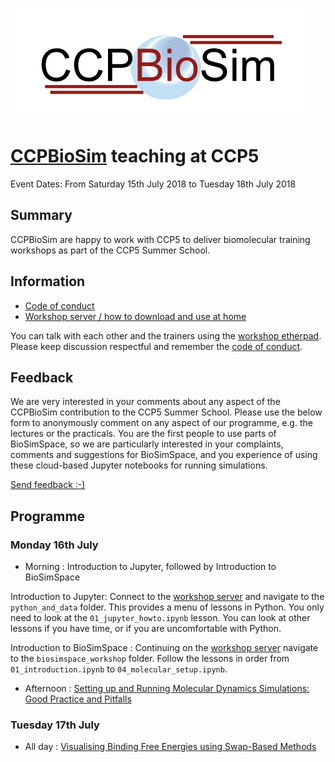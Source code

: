 ![CCPBioSim logo](../../images/ccpbiosim_logo.png)

# [CCPBioSim](https://ccpbiosim.ac.uk) teaching at CCP5

Event Dates: From Saturday 15th July 2018 to Tuesday 18th July 2018

## Summary

CCPBioSim are happy to work with CCP5 to deliver biomolecular training workshops
as part of the CCP5 Summer School.

## Information

* [Code of conduct](https://ccpbiosim.github.io/workshop/events/ccp52018/conduct.html)
* [Workshop server / how to download and use at home](https://ccpbiosim.github.io/workshop/events/ccp52018/server.html)

You can talk with each other and the trainers using the 
<a href="https://etherpad.net/p/ccpbiosim_ccp518" target="_blank">workshop etherpad</a>. Please
keep discussion respectful and remember the [code of conduct](https://ccpbiosim.github.io/workshop/events/bristol2018/conduct.html).

## Feedback

We are very interested in your comments about any aspect of the CCPBioSim contribution
to the CCP5 Summer School. Please use the below form to anonymously comment on any
aspect of our programme, e.g. the lectures or the practicals. You are the first people
to use parts of BioSimSpace, so we are particularly interested in your complaints,
comments and suggestions for BioSimSpace, and you experience of using these
cloud-based Jupyter notebooks for running simulations.

<a href="https://goo.gl/forms/qRVJpLUzD5SdhRgJ2" target="_blank">Send feedback :-)</a>

## Programme

### Monday 16th July

* Morning : Introduction to Jupyter, followed by Introduction to BioSimSpace

Introduction to Jupyter: Connect to the [workshop server](https://ccpbiosim.github.io/workshop/events/ccp52018/server.html)
and navigate to the `python_and_data` folder. This provides a menu of lessons in
Python. You only need to look at the `01_jupyter_howto.ipynb` lesson. You can look 
at other lessons if you have time, or if you are uncomfortable with Python.

Introduction to BioSimSpace : Continuing on the [workshop server](https://ccpbiosim.github.io/workshop/events/ccp52018/server.html)
navigate to the `biosimspace_workshop` folder. Follow the lessons in order from
`01_introduction.ipynb` to `04_molecular_setup.ipynb`.

* Afternoon : [Setting up and Running Molecular Dynamics Simulations: Good Practice and Pitfalls](https://ccpbiosim.github.io/md_workshop/)

### Tuesday 17th July

* All day : [Visualising Binding Free Energies using Swap-Based Methods](https://ccpbiosim.github.io/xswaps/)
